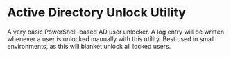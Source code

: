 # Active Directory Unlock Utility
A very basic PowerShell-based AD user unlocker. A log entry will be written whenever a user is unlocked manually with this utility.
Best used in small environments, as this will blanket unlock all locked users.
